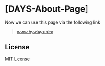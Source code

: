 # [DAYS-About-Page]

Now we can use this page via the following link
> www.hy-days.site


## License
[MIT License](LICENSE.md)
